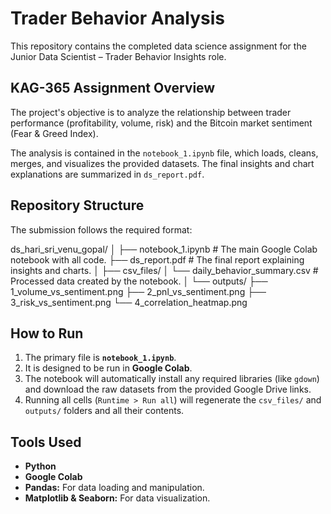 # Trader Behavior Analysis

This repository contains the completed data science assignment for the Junior Data Scientist – Trader Behavior Insights role.

##  KAG-365 Assignment Overview

The project's objective is to analyze the relationship between trader performance (profitability, volume, risk) and the Bitcoin market sentiment (Fear & Greed Index).

The analysis is contained in the `notebook_1.ipynb` file, which loads, cleans, merges, and visualizes the provided datasets. The final insights and chart explanations are summarized in `ds_report.pdf`.

## Repository Structure

The submission follows the required format:

ds\_hari\_sri\_venu\_gopal/
│
├── notebook\_1.ipynb         \# The main Google Colab notebook with all code.
├── ds\_report.pdf            \# The final report explaining insights and charts.
│
├── csv\_files/
│   └── daily\_behavior\_summary.csv \# Processed data created by the notebook.
│
└── outputs/
├── 1\_volume\_vs\_sentiment.png
├── 2\_pnl\_vs\_sentiment.png
├── 3\_risk\_vs\_sentiment.png
└── 4\_correlation\_heatmap.png

## How to Run

1.  The primary file is **`notebook_1.ipynb`**.
2.  It is designed to be run in **Google Colab**.
3.  The notebook will automatically install any required libraries (like `gdown`) and download the raw datasets from the provided Google Drive links.
4.  Running all cells (`Runtime > Run all`) will regenerate the `csv_files/` and `outputs/` folders and all their contents.

## Tools Used

* **Python**
* **Google Colab**
* **Pandas:** For data loading and manipulation.
* **Matplotlib & Seaborn:** For data visualization.
  
